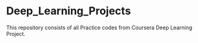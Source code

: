 # Deep_Learning_Projects
This repository consists of all Practice codes from Coursera Deep Learning Project.
